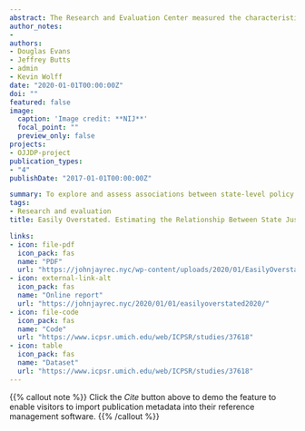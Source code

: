```yaml
---
abstract: The Research and Evaluation Center measured the characteristics of state-level juvenile justice policies and estimated their association with changes in juvenile crime and youth confinement. Using data from the National Center for Juvenile Justice’s compendium of justice system characteristics, “Juvenile Justice, Geography, Policy, Practice & Statistics” (JJGPS), the research team created an index that accounted for 16 policies that were more or less progressive in terms of rehabilitative intent, compatibility with developmental science, focus on the use of “least restrictive” settings, and consistency with civil liberties and the need for balanced restraint on the powers of government to ensure public safety. The study assigned a score to each of the 50 states based on the extent to which its youth justice policy environment could be considered “progressive” as opposed to punitive or regressive. According to the study’s results, rates of youth confinement declined significantly across the country during the past two decades (modeled by a function of time), but states with more progressive policy environments did not demonstrate significantly steeper declines than less progressive states.
author_notes:
- 
authors:
- Douglas Evans 
- Jeffrey Butts 
- admin 
- Kevin Wolff 
date: "2020-01-01T00:00:00Z"
doi: ""
featured: false
image:
  caption: 'Image credit: **NIJ**'
  focal_point: ""
  preview_only: false
projects: 
- OJJDP-project
publication_types:
- "4"
publishDate: "2017-01-01T00:00:00Z"

summary: To explore and assess associations between state-level policy reforms and juvenile justice system outcomes
tags:
- Research and evaluation
title: Easily Overstated. Estimating the Relationship Between State Justice Policy Environments and Falling Rates of Youth Confinement

links:
- icon: file-pdf
  icon_pack: fas
  name: "PDF"
  url: "https://johnjayrec.nyc/wp-content/uploads/2020/01/EasilyOverstated2020-1.pdf"
- icon: external-link-alt
  icon_pack: fas
  name: "Online report"
  url: "https://johnjayrec.nyc/2020/01/01/easilyoverstated2020/"
- icon: file-code
  icon_pack: fas
  name: "Code"
  url: "https://www.icpsr.umich.edu/web/ICPSR/studies/37618"
- icon: table
  icon_pack: fas
  name: "Dataset"
  url: "https://www.icpsr.umich.edu/web/ICPSR/studies/37618"
---
```


{{% callout note %}}
Click the *Cite* button above to demo the feature to enable visitors to import publication metadata into their reference management software.
{{% /callout %}}

